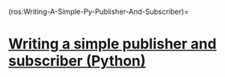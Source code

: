 (ros:Writing-A-Simple-Py-Publisher-And-Subscriber)=
# [Writing a simple publisher and subscriber (Python)](https://docs.ros.org/en/galactic/Tutorials/Writing-A-Simple-Py-Publisher-And-Subscriber.html)
